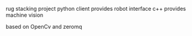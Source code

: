 rug stacking project
python client provides robot interface
c++ provides machine vision

based on OpenCv and zeromq

